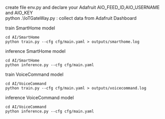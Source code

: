 create file env.py and declare your Adafruit AIO_FEED_ID,AIO_USERNAME and AIO_KEY  
python .\IoTGateWay.py : collect data from Adafruit Dashboard


train SmartHome model
```
cd AI/SmartHome
python train.py --cfg cfg/main.yaml > outputs/smarthome.log
```
inference SmartHome model
```
cd AI/SmartHome
python inference.py --cfg cfg/main.yaml
```

train VoiceCommand model
```
cd AI/VoiceCommand
python train.py --cfg cfg/main.yaml > outputs/voicecommand.log
```
inference VoiceCommand model
```
cd AI/VoiceCommand
python inference.py --cfg cfg/main.yaml
```
